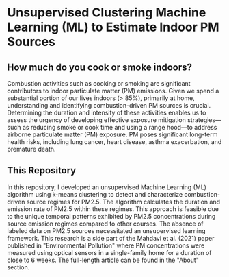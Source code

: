 # Unsupervised Clustering Machine Learning (ML) to Estimate Indoor PM Sources 
## How much do you cook or smoke indoors?

Combustion activities such as cooking or smoking are significant contributors to indoor particulate matter (PM) emissions. Given we spend a substantial portion of our lives indoors (> 85%), primarily at home, understanding and identifying combustion-driven PM sources is crucial. Determining the duration and intensity of these activities enables us to assess the urgency of developing effective exposure mitigation strategies—such as reducing smoke or cook time and using a range hood—to address airborne particulate matter (PM) exposure. PM poses significant long-term health risks, including lung cancer, heart disease, asthma exacerbation, and premature death.

## This Repository
In this repository, I developed an unsupervised Machine Learning (ML) algorithm using k-means clustering to detect and characterize combustion-driven source regimes for PM2.5. The algorithm calculates the duration and emission rate of PM2.5 within these regimes. This approach is feasible due to the unique temporal patterns exhibited by PM2.5 concentrations during source emission regimes compared to other courses. The absence of labeled data on PM2.5 sources necessitated an unsupervised learning framework. This research is a side part of the Mahdavi et al. (2021) paper published in "Environmental Pollution" where PM concentrations were measured using optical sensors in a single-family home for a duration of close to 6 weeks. 
The full-length article can be found in the "About" section.
